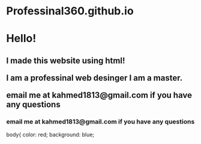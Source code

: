 # Professinal360.github.io
 
<title> khalid.com</title>
<head>
<body>
<h1> Hello! </h1>
<h2>I made this website using html!</html>
<p> I am a professinal web desinger I am a master. </p>
 <p> email me at kahmed1813@gmail.com if you have any questions </p>
<h3> email me at kahmed1813@gmail.com if you have any questions </h3>
body{ 
color: red;
background: blue;




</body>
</head> 
 </html>

